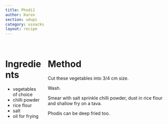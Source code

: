 ```yaml
---
title: Phodi1
author: Karen
section: udupi
category: usnacks
layout: recipe
---
```


<br>
<div class='columns'> <div class='column is-one-third p-3' markdown='1'>

# Ingredients

* vegetables of choice
* chilli powder
* rice flour
* salt
* oil for frying

</div> <div class='column is-two-thirds p-3' markdown='1'>

# Method

Cut these vegetables into 3/4 cm size.

Wash.

Smear with salt sprinkle chilli powder, dust in rice flour and shallow fry on a tava.

Phodis can be deep fried too.



</div> </div>